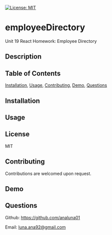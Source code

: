 [![License: MIT](https://img.shields.io/badge/License-MIT-yellow.svg)](https://opensource.org/licenses/MIT)

# employeeDirectory
Unit 19 React Homework: Employee Directory

## Description


## Table of Contents
[Installation](#installation), [Usage](#usage), [Contributing](#contributing), [Demo](#demo), [Questions](#questions)

## Installation


## Usage


## License
MIT

## Contributing
Contributions are welcomed upon request.

## Demo

## Questions
Github: https://github.com/analuna01

Email: luna.ana92@gmail.com

